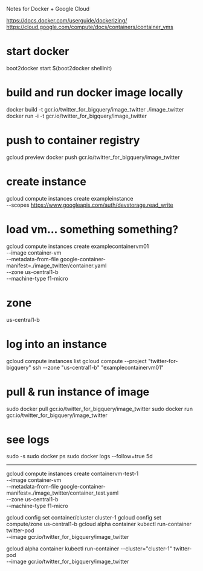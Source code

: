 Notes for Docker + Google Cloud

https://docs.docker.com/userguide/dockerizing/
https://cloud.google.com/compute/docs/containers/container_vms

# start docker
boot2docker start
$(boot2docker shellinit)

# build and run docker image locally
docker build -t gcr.io/twitter_for_bigquery/image_twitter ./image_twitter
docker run -i -t gcr.io/twitter_for_bigquery/image_twitter

# push to container registry
gcloud preview docker push gcr.io/twitter_for_bigquery/image_twitter

# create instance
gcloud compute instances create exampleinstance \
    --scopes https://www.googleapis.com/auth/devstorage.read_write

# load vm... something something?
gcloud compute instances create examplecontainervm01 \
    --image container-vm \
    --metadata-from-file google-container-manifest=./image_twitter/container.yaml \
    --zone us-central1-b \
    --machine-type f1-micro
    
# zone    
us-central1-b

# log into an instance
gcloud compute instances list
gcloud compute --project "twitter-for-bigquery" ssh --zone "us-central1-b" "examplecontainervm01" 

# pull & run instance of image 
sudo docker pull gcr.io/twitter_for_bigquery/image_twitter
sudo docker run gcr.io/twitter_for_bigquery/image_twitter

# see logs
sudo -s
sudo docker ps
sudo docker logs --follow=true 5d


---

gcloud compute instances create containervm-test-1 \
    --image container-vm \
    --metadata-from-file google-container-manifest=./image_twitter/container_test.yaml \
    --zone us-central1-b \
    --machine-type f1-micro

gcloud config set container/cluster cluster-1
gcloud config set compute/zone us-central1-b
gcloud alpha container kubectl run-container twitter-pod \
    --image gcr.io/twitter_for_bigquery/image_twitter
    
gcloud alpha container kubectl run-container --cluster="cluster-1" twitter-pod \
    --image gcr.io/twitter_for_bigquery/image_twitter
